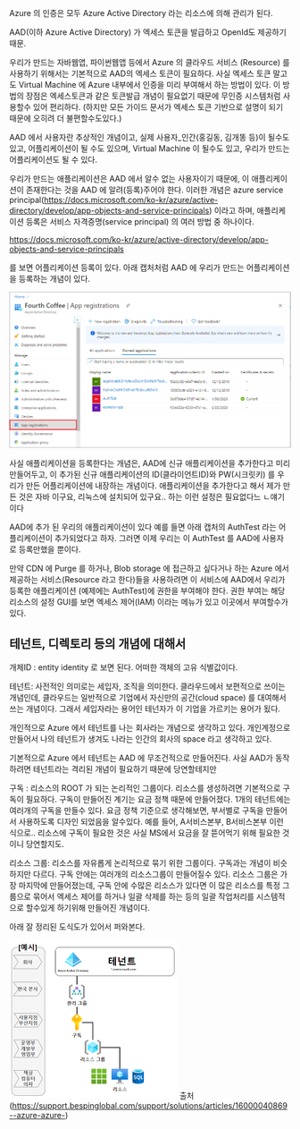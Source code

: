 

Azure 의 인증은 모두 Azure Active Directory 라는 리소스에 의해 관리가 된다.

AAD(이하 Azure Active Directory) 가 엑세스 토큰을 발급하고 OpenId도 제공하기 때문.

우리가 만드는 자바웹앱, 파이썬웹앱 등에서 Azure 의 클라우드 서비스 (Resource) 를 사용하기 위해서는 기본적으로 AAD의 엑세스 토큰이 필요하다. 사실 엑세스 토큰 말고도 Virtual Machine 에 Azure 내부에서 인증을 미리 부여해서 하는 방법이 있다. 이 방법의 장점은 엑세스토큰과 같은 토큰발급 개념이 필요없기 때문에 무인증 시스템처럼 사용할수 있어 편리하다. (하지만 모든 가이드 문서가 엑세스 토큰 기반으로 설명이 되기 때문에 오히려 더 불편할수도있다.)

AAD 에서 사용자란 추상적인 개념이고, 실제 사용자_인간(홍길동, 김개똥 등)이 될수도 있고, 어플리케이션이 될 수도 있으며, Virtual Machine 이 될수도 있고, 우리가 만드는 어플리케이션도 될 수 있다. 

우리가 만드는 애플리케이션은 AAD 에서 알수 없는 사용자이기 때문에, 이 애플리케이션이 존재한다는 것을 AAD 에 알려(등록)주어야 한다. 이러한 개념은 azure service principal(https://docs.microsoft.com/ko-kr/azure/active-directory/develop/app-objects-and-service-principals) 이라고 하며, 애플리케이션 등록은 서비스 자격증명(service principal) 의 여러 방법 중 하나이다.

https://docs.microsoft.com/ko-kr/azure/active-directory/develop/app-objects-and-service-principals

를 보면 어플리케이션 등록이 있다. 아래 캡처처럼 AAD 에 우리가 만드는 어플리케이션을 등록하는 개념이 있다.

![](images/83791b31.png)

사실 애플리케이션을 등록한다는 개념은, AAD에 신규 애플리케이션을 추가한다고 미리 만들어두고, 이 추가된 신규 애플리케이션의 ID(클라이언트ID)와 PW(시크릿키) 를 우리가 만든 어플리케이션에 내장하는 개념이다. 애플리케이션을 추가한다고 해서 제가 만든 것은 자바 이구요, 리눅스에 설치되어 있구요.. 하는 이런 설정은 필요없다느 ㄴ얘기이다

AAD에 추가 된 우리의 애플리케이션이 있다 예를 들면 아래 캡처의 AuthTest 라는 어플리케이션이 추가되었다고 하자. 그러면 이제 우리는 이 AuthTest 를 AAD에 사용자로 등록만했을 뿐이다. 

만약 CDN 에 Purge 를 하거나, Blob storage 에 접근하고 싶다거나 하는 Azure 에서 제공하는 서비스(Resource 라고 한다)들을 사용하려면 이 서비스에 AAD에서 우리가 등록한 애플리케이션 (예제에는 AuthTest)에 권한을 부여해야 한다. 권한 부여는 해당 리소스의 설정 GUI를 보면 엑세스 제어(IAM) 이라는 메뉴가 있고 이곳에서 부여할수가 있다. 


## 테넌트, 디렉토리 등의 개념에 대해서



개체ID : entity identity 로 보면 된다. 어떠한 객체의 고유 식별값이다.


테넌트: 사전적인 의미로는 세입자, 조직을 의미한다. 클라우드에서 보편적으로 쓰이는 개념인데, 클라우드는 일반적으로 기업에서 자신만의 공간(cloud space) 를 대여해서 쓰는 개념이다. 그래서 세입자라는 용어인 테넌자가 이 기업을 가르키는 용어가 됬다.

개인적으로 Azure 에서 테넌트를 나는 회사라는 개념으로 생각하고 있다. 개인계정으로 만들어서 나의 테넌트가 생겨도 나라는 인간의 회사의 space 라고 생각하고 있다.

기본적으로 Azure 에서 테넌트는 AAD 에 무조건적으로 만들어진다. 사실 AAD가 동작하려면 테넌트라는 격리된 개념이 필요하기 때문에 당연할테지만

구독 : 리소스의 ROOT 가 되는 논리적인 그룹이다. 리소스를 생성하려면 기본적으로 구독이 필요하다. 구독이 만들어진 계기는 요금 정책 때문에 만들어졌다. 1개의 테넌트에는 여러개의 구독을 만들수 있다. 요금 정책 기준으로 생각해보면, 부서별로 구독을 만들어서 사용하도록 디자인 되었음을 알수있다. 예를 들어, A서비스본부, B서비스본부 이런식으로.. 리소스에 구독이 필요한 것은 사실 MS에서 요금을 잘 뜯어먹기 위해 필요한 것이니 당연할지도.

리소스 그룹: 리소스를 자유롭게 논리적으로 묶기 위한 그룹이다. 구독과는 개념이 비슷하지만 다르다. 구독 안에는 여러개의 리소스그룹이 만들어질수 있다. 리소스 그룹은 가장 마지막에 만들어졌는데, 구독 안에 수많은 리소스가 있다면 이 많은 리소스를 특정 그룹으로 묶어서 엑세스 제어를 하거나 일괄 삭제를 하는 등의 일괄 작업처리를 시스템적으로 할수있게 하기위해 만들어진 개념이다. 

아래 잘 정리된 도식도가 있어서 퍼와본다.

![](images/499101f7.png)
출처(https://support.bespinglobal.com/support/solutions/articles/16000040869--azure-azure-)


